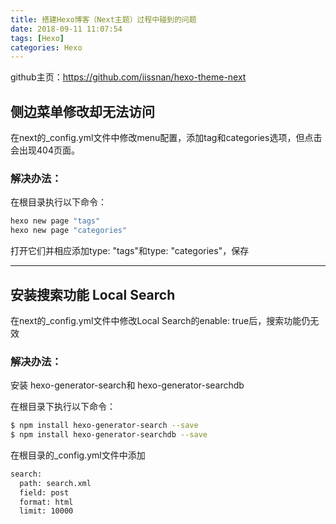 ```yaml
---
title: 搭建Hexo博客（Next主题）过程中碰到的问题
date: 2018-09-11 11:07:54
tags: [Hexo]
categories: Hexo
---
```


github主页：https://github.com/iissnan/hexo-theme-next 

## 侧边菜单修改却无法访问

在next的_config.yml文件中修改menu配置，添加tag和categories选项，但点击会出现404页面。

### 解决办法：

在根目录执行以下命令：
``` bash
hexo new page "tags" 
hexo new page "categories"
```
打开它们并相应添加type: "tags"和type: "categories"，保存

----------------------------
## 安装搜索功能 Local Search

在next的_config.yml文件中修改Local Search的enable: true后，搜索功能仍无效

### 解决办法：
安装 hexo-generator-search和 hexo-generator-searchdb

在根目录下执行以下命令：
``` bash
$ npm install hexo-generator-search --save
$ npm install hexo-generator-searchdb --save
```

在根目录的_config.yml文件中添加
``` bash
search:
  path: search.xml
  field: post
  format: html
  limit: 10000
```

